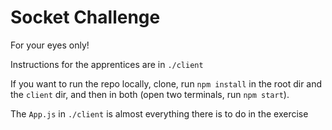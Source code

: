# Socket Challenge

For your eyes only!

Instructions for the apprentices are in `./client`

If you want to run the repo locally, clone, run `npm install` in the root dir and the `client` dir, and then in both (open two terminals, run `npm start`).

The `App.js` in `./client` is almost everything there is to do in the exercise